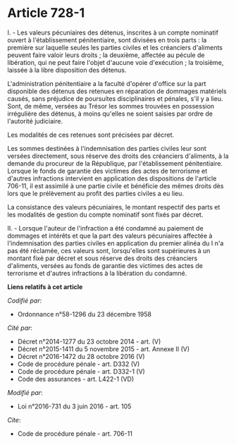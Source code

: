 # Article 728-1

I. - Les valeurs pécuniaires des détenus, inscrites à un compte nominatif ouvert à l'établissement pénitentiaire, sont
divisées en trois parts : la première sur laquelle seules les parties civiles et les créanciers d'aliments peuvent faire
valoir leurs droits ; la deuxième, affectée au pécule de libération, qui ne peut faire l'objet d'aucune voie d'exécution ; la
troisième, laissée à la libre disposition des détenus. 

L'administration pénitentiaire a la faculté d'opérer d'office sur la part disponible des détenus des retenues en réparation
de dommages matériels causés, sans préjudice de poursuites disciplinaires et pénales, s'il y a lieu. Sont, de même, versées
au Trésor les sommes trouvées en possession irrégulière des détenus, à moins qu'elles ne soient saisies par ordre de
l'autorité judiciaire. 

Les modalités de ces retenues sont précisées par décret. 

Les sommes destinées à l'indemnisation des parties civiles leur sont versées directement, sous réserve des droits des
créanciers d'aliments, à la demande du procureur de la République, par l'établissement pénitentiaire. Lorsque le fonds de
garantie des victimes des actes de terrorisme et d'autres infractions intervient en application des dispositions de l'article
706-11, il est assimilé à une partie civile et bénéficie des mêmes droits dès lors que le prélèvement au profit des parties
civiles a eu lieu. 

La consistance des valeurs pécuniaires, le montant respectif des parts et les modalités de gestion du compte nominatif sont
fixés par décret.

II. - Lorsque l'auteur de l'infraction a été condamné au paiement de dommages et intérêts et que la part des valeurs
pécuniaires affectée à l'indemnisation des parties civiles en application du premier alinéa du I n'a pas été réclamée, ces
valeurs sont, lorsqu'elles sont supérieures à un montant fixé par décret et sous réserve des droits des créanciers
d'aliments, versées au fonds de garantie des victimes des actes de terrorisme et d'autres infractions à la libération du
condamné.

**Liens relatifs à cet article**

_Codifié par_:

  - Ordonnance n°58-1296 du 23 décembre 1958

_Cité par_:

  - Décret n°2014-1277 du 23 octobre 2014 - art. (V)
  - Décret n°2015-1411 du 5 novembre 2015 - art. Annexe II (V)
  - Décret n°2016-1472 du 28 octobre 2016 (V)
  - Code de procédure pénale - art. D332 (V)
  - Code de procédure pénale - art. D332-1 (V)
  - Code des assurances - art. L422-1 (VD)

_Modifié par_:

  - Loi n°2016-731 du 3 juin 2016 - art. 105

_Cite_:

  - Code de procédure pénale - art. 706-11
